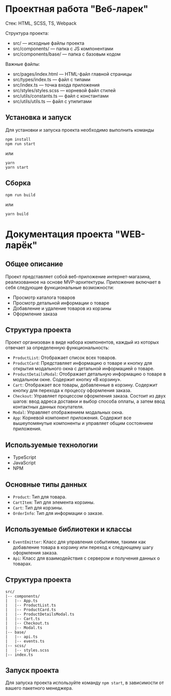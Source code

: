 # Проектная работа "Веб-ларек"

Стек: HTML, SCSS, TS, Webpack

Структура проекта:
- src/ — исходные файлы проекта
- src/components/ — папка с JS компонентами
- src/components/base/ — папка с базовым кодом

Важные файлы:
- src/pages/index.html — HTML-файл главной страницы
- src/types/index.ts — файл с типами
- src/index.ts — точка входа приложения
- src/styles/styles.scss — корневой файл стилей
- src/utils/constants.ts — файл с константами
- src/utils/utils.ts — файл с утилитами

## Установка и запуск
Для установки и запуска проекта необходимо выполнить команды

```
npm install
npm run start
```

или

```
yarn
yarn start
```
## Сборка

```
npm run build
```

или

```
yarn build
```

# Документация проекта "WEB-ларёк"

## Общее описание

Проект представляет собой веб-приложение интернет-магазина, реализованное на основе MVP-архитектуры. Приложение включает в себя следующие функциональные возможности:

- Просмотр каталога товаров
- Просмотр детальной информации о товаре
- Добавление и удаление товаров из корзины
- Оформление заказа

## Структура проекта

Проект организован в виде набора компонентов, каждый из которых отвечает за определенную функциональность:

- `ProductList`: Отображает список всех товаров.
- `ProductCard`: Представляет информацию о товаре и кнопку для открытия модального окна с детальной информацией о товаре.
- `ProductDetailsModal`: Отображает детальную информацию о товаре в модальном окне. Содержит кнопку «В корзину».
- `Cart`: Отображает все товары, добавленные в корзину. Содержит кнопку для перехода к процессу оформления заказа.
- `Checkout`: Управляет процессом оформления заказа. Состоит из двух шагов: ввод адреса доставки и выбор способа оплаты, а затем ввод контактных данных покупателя.
- `Modal`: Управляет отображением модальных окна.
- `App`: Корневой компонент приложения. Содержит все вышеупомянутые компоненты и управляет общим состоянием приложения.

## Используемые технологии

- TypeScript
- JavaScript
- NPM

## Основные типы данных

- `Product`: Тип для товара.
- `CartItem`: Тип для элемента корзины.
- `Cart`: Тип для корзины.
- `OrderInfo`: Тип для информации о заказе.

## Используемые библиотеки и классы

- `EventEmitter`: Класс для управления событиями, такими как добавление товара в корзину или переход к следующему шагу оформления заказа.
- `Api`: Класс для взаимодействия с сервером и получения данных о товарах.

## Структура проекта

```
src/
|-- components/
|   |-- App.ts
|   |-- ProductList.ts
|   |-- ProductCard.ts
|   |-- ProductDetailsModal.ts
|   |-- Cart.ts
|   |-- Checkout.ts
|   |-- Modal.ts
|-- base/
|   |-- api.ts
|   |-- events.ts
|-- scss/
|   |-- styles.scss
|-- index.ts
```

## Запуск проекта

Для запуска проекта используйте команду `npm start`, в зависимости от вашего пакетного менеджера.
